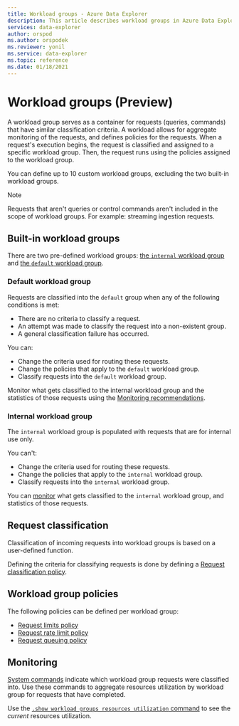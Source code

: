 ```yaml
---
title: Workload groups - Azure Data Explorer
description: This article describes workload groups in Azure Data Explorer.
services: data-explorer
author: orspod
ms.author: orspodek
ms.reviewer: yonil
ms.service: data-explorer
ms.topic: reference
ms.date: 01/18/2021
---
```

# Workload groups (Preview)

A workload group serves as a container for requests (queries, commands) that have similar classification criteria. A workload allows for aggregate monitoring of the requests, and defines policies for the requests. When a request's execution begins, the request is classified and assigned to a specific workload group. Then, the request runs using the policies assigned to the workload group.

You can define up to 10 custom workload groups, excluding the two built-in workload groups.

> [!NOTE]
> Requests that aren't queries or control commands aren't included in the scope of workload groups. For example: streaming ingestion requests.

## Built-in workload groups

There are two pre-defined workload groups: [the `internal` workload group](#internal-workload-group) and [the `default` workload group](#default-workload-group).

### Default workload group

Requests are classified into the `default` group when any of the following conditions is met:

* There are no criteria to classify a request.
* An attempt was made to classify the request into a non-existent group.
* A general classification failure has occurred.

You can:

* Change the criteria used for routing these requests.
* Change the policies that apply to the `default` workload group.
* Classify requests into the `default` workload group.

Monitor what gets classified to the internal workload group and the statistics of those requests using the [Monitoring recommendations](#monitoring).

### Internal workload group

The `internal` workload group is populated with requests that are for internal use only.

You can't:

* Change the criteria used for routing these requests.
* Change the policies that apply to the `internal` workload group.
* Classify requests into the `internal` workload group.

You can [monitor](#monitoring) what gets classified to the `internal` workload group, and statistics of those requests.

## Request classification

Classification of incoming requests into workload groups is based on a user-defined function.

Defining the criteria for classifying requests is done by defining a [Request classification policy](request-classification-policy.md).

## Workload group policies

The following policies can be defined per workload group:

* [Request limits policy](request-limits-policy.md)
* [Request rate limit policy](request-rate-limit-policy.md)
* [Request queuing policy](request-queuing-policy.md)

## Monitoring

[System commands](systeminfo.md) indicate which workload group requests were classified into.
Use these commands to aggregate resources utilization by workload group for requests that have completed.

Use the [`.show workload groups resources utilization` command](workload-groups-commands.md#show-workload-groups-resources-utilization) to see the *current* resources utilization.


